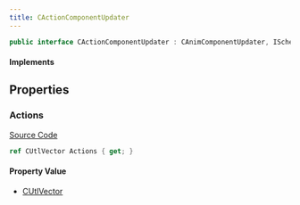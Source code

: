 ```yaml
---
title: CActionComponentUpdater
---
```


```csharp
public interface CActionComponentUpdater : CAnimComponentUpdater, ISchemaClass<CAnimComponentUpdater>, ISchemaClass<CActionComponentUpdater>, ISchemaField, ISchemaClass, INativeHandle
```

#### Implements

## Properties

### Actions

[Source Code](https://github.com/swiftly-solution/swiftlys2/blob/beta/managed/src/SwiftlyS2.Generated/Schemas/Interfaces/CActionComponentUpdater.cs#L17)

```csharp
ref CUtlVector Actions { get; }
```

#### Property Value

- [CUtlVector](/docs/api/)


